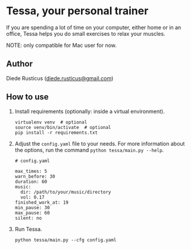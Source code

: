 # Tessa, your personal trainer
If you are spending a lot of time on your computer, either home or in an office, Tessa helps you do small exercises to relax your muscles. 

NOTE: only compatible for Mac user for now.

## Author
Diede Rusticus (diede.rusticus@gmail.com)

## How to use

1. Install requirements (optionally: inside a virtual environment).

    ```
    virtualenv venv  # optional
    source venv/bin/activate  # optional
    pip install -r requirements.txt
    ```
2. Adjust the `config.yaml` file to your needs. For more information about the options, run the command `python tessa/main.py --help`.

    ```
    # config.yaml
    
    max_times: 5
    warn_before: 30
    duration: 60
    music:
      dir: /path/to/your/music/directory
      vol: 0.17
    finished_work_at: 19
    min_pause: 30
    max_pause: 60
    silent: no
   ```
3. Run Tessa.

    ```
   python tessa/main.py --cfg config.yaml
   ```
